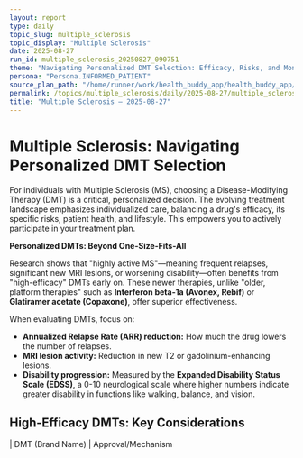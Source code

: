 ```yaml
---
layout: report
type: daily
topic_slug: multiple_sclerosis
topic_display: "Multiple Sclerosis"
date: 2025-08-27
run_id: multiple_sclerosis_20250827_090751
theme: "Navigating Personalized DMT Selection: Efficacy, Risks, and Monitoring"
persona: "Persona.INFORMED_PATIENT"
source_plan_path: "/home/runner/work/health_buddy_app/health_buddy_app/.results/multiple_sclerosis/weekly_plan/2025-08-25/plan.json"
permalink: /topics/multiple_sclerosis/daily/2025-08-27/multiple_sclerosis_20250827_090751/
title: "Multiple Sclerosis — 2025-08-27"
---
```


# Multiple Sclerosis: Navigating Personalized DMT Selection

For individuals with Multiple Sclerosis (MS), choosing a Disease-Modifying Therapy (DMT) is a critical, personalized decision. The evolving treatment landscape emphasizes individualized care, balancing a drug's efficacy, its specific risks, patient health, and lifestyle. This empowers you to actively participate in your treatment plan.

**Personalized DMTs: Beyond One-Size-Fits-All**

Research shows that "highly active MS"—meaning frequent relapses, significant new MRI lesions, or worsening disability—often benefits from "high-efficacy" DMTs early on. These newer therapies, unlike "older, platform therapies" such as **Interferon beta-1a (Avonex, Rebif)** or **Glatiramer acetate (Copaxone)**, offer superior effectiveness.

When evaluating DMTs, focus on:
*   **Annualized Relapse Rate (ARR) reduction:** How much the drug lowers the number of relapses.
*   **MRI lesion activity:** Reduction in new T2 or gadolinium-enhancing lesions.
*   **Disability progression:** Measured by the **Expanded Disability Status Scale (EDSS)**, a 0-10 neurological scale where higher numbers indicate greater disability in functions like walking, balance, and vision.

## High-Efficacy DMTs: Key Considerations

| DMT (Brand Name)           | Approval/Mechanism
